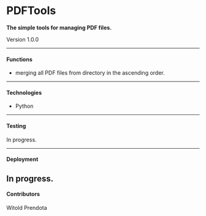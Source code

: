 # PDFTools

**The simple tools for managing PDF files.**

Version 1.0.0

--- 

#### Functions
- merging all PDF files from directory in the ascending order.

--- 

#### Technologies
* Python

--- 

#### Testing
In progress.

--- 

#### Deployment
In progress.
--- 

#### Contributors
Witold Prendota
